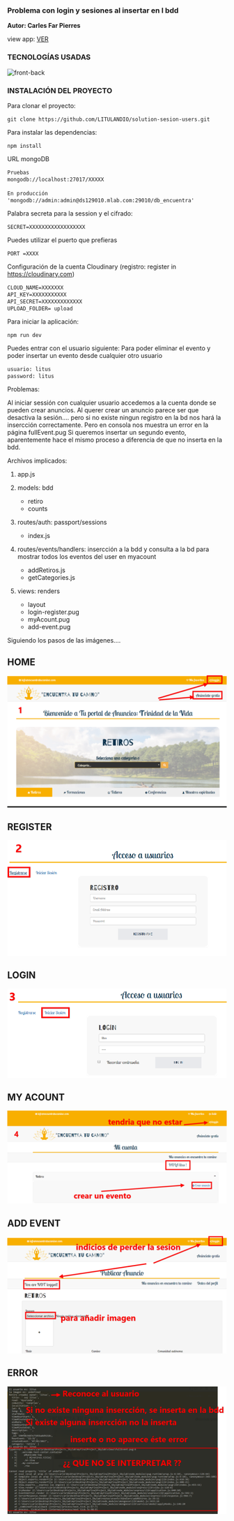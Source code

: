 ### Problema con login y sesiones al insertar en l bdd

**Autor: Carles Far Pierres**

view app: [VER](http://encuentratucamino.herokuapp.com/)

### TECNOLOGÍAS USADAS

![front-back](https://github.com/LITULANDIO/myFinalProject_Skylab/blob/master/assets/technologies.gif?raw=true) 

### INSTALACIÓN DEL PROYECTO

 Para clonar el proyecto:

```
git clone https://github.com/LITULANDIO/solution-sesion-users.git
```

Para instalar las dependencias:

```
npm install
```

URL mongoDB

```
Pruebas
mongodb://localhost:27017/XXXXX

En producción
'mongodb://admin:admin@ds129010.mlab.com:29010/db_encuentra'
```

Palabra secreta para la session y el cifrado:

```
SECRET=XXXXXXXXXXXXXXXXXX
```


Puedes utilizar el puerto que prefieras

```
PORT =XXXX
```


Configuración de la cuenta Cloudinary (registro: register in https://cloudinary.com)

```
CLOUD_NAME=XXXXXXX
API_KEY=XXXXXXXXXXX
API_SECRET=XXXXXXXXXXXXX
UPLOAD_FOLDER= upload
```

Para iniciar la aplicación:

```
npm run dev
```

Puedes entrar con el usuario siguiente:
Para poder eliminar el evento y poder insertar un evento desde cualquier otro usuario

```
usuario: litus
password: litus
```
Problemas:

Al iniciar sessión con cualquier usuario accedemos a la cuenta donde se pueden crear anuncios. Al querer crear un anuncio parece ser que desactiva la sesión.... pero si no existe ningun registro en la bd nos hará la insercción correctamente. Pero en consola nos muestra un error en la página fullEvent.pug
Si queremos insertar un segundo evento, aparentemente hace el mismo proceso a diferencia de que no inserta en la bdd.

Archivos implicados:

1. app.js 

2. models: bdd
    - retiro
    - counts
    
3. routes/auth: passport/sessions
    - index.js
     
4. routes/events/handlers: insercción a la bdd y consulta a la bd para mostrar todos los eventos del user en myacount
    - addRetiros.js
    - getCategories.js

5. views: renders
    - layout
    - login-register.pug
    - myAcount.pug
    - add-event.pug

Siguiendo los pasos de las imágenes....

## HOME
![1](https://github.com/LITULANDIO/solution-sesion-users/blob/master/assets/process_1-home.png)

## REGISTER
![2](https://github.com/LITULANDIO/solution-sesion-users/blob/master/assets/process_2-login.pug.pn.png)

## LOGIN
![3](https://github.com/LITULANDIO/solution-sesion-users/blob/master/assets/process_3-login.pug.png)

## MY ACOUNT
![4](https://github.com/LITULANDIO/solution-sesion-users/blob/master/assets/process_4-myAcount.pug.png)

## ADD EVENT
![5](https://github.com/LITULANDIO/solution-sesion-users/blob/master/assets/process_5-addEvent.pug.png)

## ERROR
![6](https://github.com/LITULANDIO/solution-sesion-users/blob/master/assets/error.png)